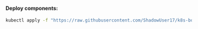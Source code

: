 #### Deploy components:
```bash
kubectl apply -f "https://raw.githubusercontent.com/ShadowUser17/k8s-bootstrap/master/sealed-secrets/fluxcd-deploy.yml"
```
